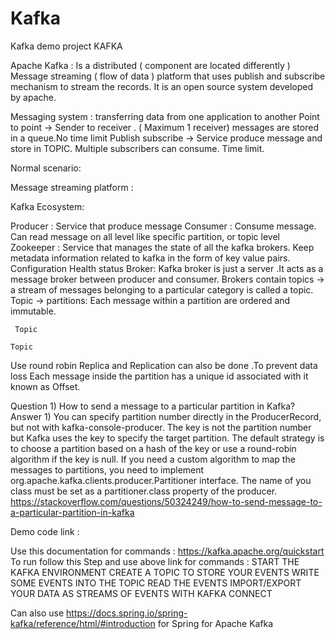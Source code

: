 # Kafka
Kafka demo project
KAFKA 


Apache Kafka : Is a distributed ( component are located differently ) 
Message streaming ( flow of data ) platform that uses publish and subscribe mechanism to stream the records.
It is an open source system developed by apache.

Messaging system : transferring data from one application to another 
Point to point -> Sender to receiver . ( Maximum 1  receiver) messages are stored in a queue.No time limit 
Publish subscribe -> Service produce message and store in TOPIC. 
Multiple subscribers can consume. Time limit.

Normal scenario:



Message streaming platform : 


Kafka Ecosystem: 


Producer : Service that produce message 
Consumer : Consume message. Can read message on all level like specific partition, or topic level
Zookeeper : Service that manages the state of all the kafka brokers.
Keep metadata information related to kafka in the form of key value pairs.
Configuration 
Health status 
Broker: Kafka broker is just a server .It acts as a message broker between producer and consumer.
Brokers contain topics -> a stream of messages belonging to a particular category is called a topic.
Topic -> partitions: Each message within a partition are ordered and immutable.
 
     Topic 

	Topic 


Use round robin 
Replica and Replication can also be done .To prevent data loss
Each message inside the partition has a unique id associated with it known as Offset.


Question 1) How to send a message to a particular partition in Kafka?
Answer 1) You can specify partition number directly in the ProducerRecord, but not with kafka-console-producer.
The key is not the partition number but Kafka uses the key to specify the target partition. The default strategy is to choose a partition based on a hash of the key or use a round-robin algorithm if the key is null.
If you need a custom algorithm to map the messages to partitions, you need to implement org.apache.kafka.clients.producer.Partitioner interface. The name of you class must be set as a partitioner.class property of the producer.
https://stackoverflow.com/questions/50324249/how-to-send-message-to-a-particular-partition-in-kafka

Demo code link : 

Use this documentation for commands : https://kafka.apache.org/quickstart 
To run follow this Step and use above link for commands : 
START THE KAFKA ENVIRONMENT
CREATE A TOPIC TO STORE YOUR EVENTS
WRITE SOME EVENTS INTO THE TOPIC
READ THE EVENTS
 IMPORT/EXPORT YOUR DATA AS STREAMS OF EVENTS WITH KAFKA CONNECT

Can also use https://docs.spring.io/spring-kafka/reference/html/#introduction for Spring for Apache Kafka




